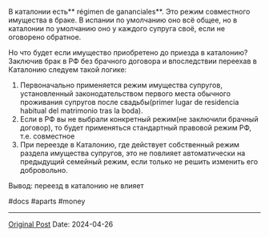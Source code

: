 В каталонии есть** régimen de gananciales**. Это режим совместного имущества в браке. В испании по умолчанию оно всё общее, но в каталонии по умолчанию оно у каждого супруга своё, если не оговорено обратное.

Но что будет если имущество приобретено до приезда в каталонию? Заключив брак в РФ без брачного договора и впоследствии переехав в Каталонию следуем такой логике:
1. Первоначально применяется режим имущества супругов, установленный законодательством первого места обычного проживания супругов после свадьбы(primer lugar de residencia habitual del matrimonio tras la boda).
2. Если в РФ вы не выбрали конкретный режим(не заключили брачный договор), то будет применяться стандартный правовой режим РФ, т.е. совместное
3. При переезде в Каталонию, где действует собственный режим раздела имущества супругов, это не повлияет автоматически на предыдущий семейный режим, если только не решить изменить его добровольно.

Вывод: переезд в каталонию не влияет

#docs #aparts #money

---
[Original Post](https://t.me/lev2tarragona/2135)
Date: 2024-04-26
